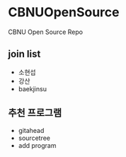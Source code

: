 # CBNUOpenSource
CBNU Open Source Repo

## join list
* 소현섭
* 강산
* baekjinsu

## 추천 프로그램 
* gitahead
* sourcetree
* add program